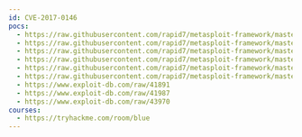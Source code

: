 ```yaml
---
id: CVE-2017-0146
pocs:
  - https://raw.githubusercontent.com/rapid7/metasploit-framework/master/modules/auxiliary/admin/smb/ms17_010_command.rb
  - https://raw.githubusercontent.com/rapid7/metasploit-framework/master/modules/auxiliary/scanner/smb/smb_ms17_010.rb
  - https://raw.githubusercontent.com/rapid7/metasploit-framework/master/modules/exploits/windows/smb/ms17_010_eternalblue.rb
  - https://raw.githubusercontent.com/rapid7/metasploit-framework/master/modules/exploits/windows/smb/ms17_010_eternalblue_win8.py
  - https://raw.githubusercontent.com/rapid7/metasploit-framework/master/modules/exploits/windows/smb/ms17_010_psexec.rb
  - https://raw.githubusercontent.com/rapid7/metasploit-framework/master/modules/exploits/windows/smb/smb_doublepulsar_rce.rb
  - https://www.exploit-db.com/raw/41891
  - https://www.exploit-db.com/raw/41987
  - https://www.exploit-db.com/raw/43970
courses:
  - https://tryhackme.com/room/blue
---
```


